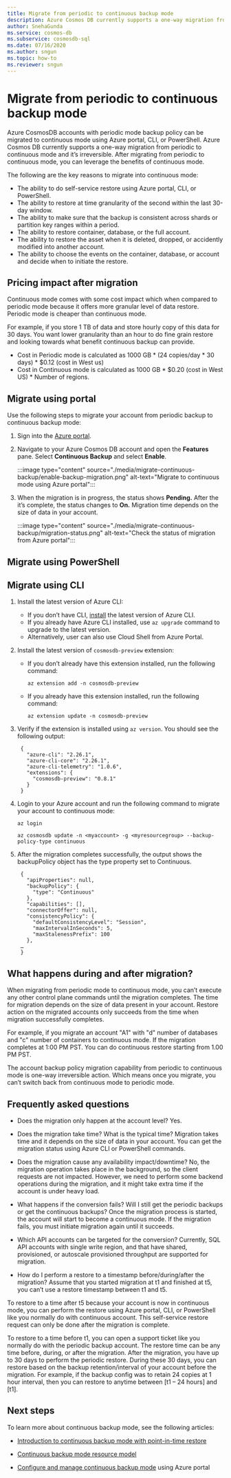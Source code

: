 ```yaml
---
title: Migrate from periodic to continuous backup mode
description: Azure Cosmos DB currently supports a one-way migration from periodic to continuous mode and it’s irreversible. After migrating from periodic to continuous mode, you can leverage the benefits of continuous mode.
author: SnehaGunda
ms.service: cosmos-db
ms.subservice: cosmosdb-sql
ms.date: 07/16/2020
ms.author: sngun
ms.topic: how-to
ms.reviewer: sngun
---
```


# Migrate from periodic to continuous backup mode

Azure CosmosDB accounts with periodic mode backup policy can be migrated to continuous mode using Azure portal, CLI, or PowerShell. Azure Cosmos DB currently supports a one-way migration from periodic to continuous mode and it’s irreversible. After migrating from periodic to continuous mode, you can leverage the benefits of continuous mode.

The following are the key reasons to migrate into continuous mode:

* The ability to do self-service restore using Azure portal, CLI, or PowerShell.
* The ability to restore at time granularity of the second within the last 30-day window.
* The ability to make sure that the backup is consistent across shards or partition key ranges within a period.
* The ability to restore container, database, or the full account.
* The ability to restore the asset when it is deleted, dropped, or accidently modified into another account.
* The ability to choose the events on the container, database, or account and decide when to initiate the restore.

## Pricing impact after migration

Continuous mode comes with some cost impact which when compared to periodic mode because it offers more granular level of data restore. Periodic mode is cheaper than continuous mode.

For example, if you store 1 TB of data and store hourly copy of this data for 30 days. You want lower granularity than an hour to do fine grain restore and looking towards what benefit continuous backup can provide.

* Cost in Periodic mode is calculated as 1000 GB * (24 copies/day * 30 days) * $0.12 (cost in West us)
* Cost in Continuous mode is calculated as 1000 GB * $0.20 (cost in West US) * Number of regions.

## Migrate using portal

Use the following steps to migrate your account from periodic backup to continuous backup mode:

1. Sign into the [Azure portal](https://portal.azure.com/).

1. Navigate to your Azure Cosmos DB account and open the **Features** pane. Select **Continuous Backup** and select **Enable**.

   :::image type="content" source="./media/migrate-continuous-backup/enable-backup-migration.png" alt-text="Migrate to continuous mode using Azure portal":::

1. When the migration is in progress, the status shows **Pending.** After the it’s complete, the status changes to **On.** Migration time depends on the size of data in your account.

   :::image type="content" source="./media/migrate-continuous-backup/migration-status.png" alt-text="Check the status of migration from Azure portal":::

## Migrate using PowerShell

## Migrate using CLI

1. Install the latest version of Azure CLI:

   * If you don’t have CLI, [install](/cli/azure/) the latest version of Azure CLI.
   * If you already have Azure CLI installed, use `az upgrade` command to upgrade to the latest version.
   * Alternatively, user can also use Cloud Shell from Azure Portal.

1. Install the latest version of `cosmosdb-preview` extension:

   * If you don’t already have this extension installed, run the following command:

     ```azurecli-interactive
     az extension add -n cosmosdb-preview
     ```

   * If you already have this extension installed, run the following command:

     ```azurecli-interactive
     az extension update -n cosmosdb-preview
     ```

1. Verify if the extension is installed using `az version`.  You should see the following output:

   ```console
    {
      "azure-cli": "2.26.1",
      "azure-cli-core": "2.26.1",
      "azure-cli-telemetry": "1.0.6",
      "extensions": {
        "cosmosdb-preview": "0.8.1"
      }
    }
   ```

1. Login to your Azure account and run the following command to migrate your account to continuous mode:

   ```azurecli-interactive
   az login

   az cosmosdb update -n <myaccount> -g <myresourcegroup> --backup-policy-type continuous
   ```

1. After the migration completes successfully, the output shows the backupPolicy object has the type property set to Continuous.

   ```console
    {
      "apiProperties": null,
      "backupPolicy": {
        "type": "Continuous"
      },
      "capabilities": [],
      "connectorOffer": null,
      "consistencyPolicy": {
        "defaultConsistencyLevel": "Session",
        "maxIntervalInSeconds": 5,
        "maxStalenessPrefix": 100
      },
    …
    }
   ```

## What happens during and after migration?

When migrating from periodic mode to continuous mode, you can’t execute any other control plane commands until the migration completes. The time for migration depends on the size of data present in your account. Restore action on the migrated accounts only succeeds from the time when migration successfully completes.

For example, if you migrate an account "A1" with "d" number of databases and "c" number of containers to continuous mode. If the migration completes at 1:00 PM PST. You can do continuous restore starting from 1.00 PM PST.

The account backup policy migration capability from periodic to continuous mode is one-way irreversible action. Which means once you migrate, you can’t switch back from continuous mode to periodic mode.

## Frequently asked questions

* Does the migration only happen at the account level?
Yes.

* Does the migration take time? What is the typical time?
Migration takes time and it depends on the size of data in your account. You can get the migration status using Azure CLI or PowerShell commands.

* Does the migration cause any availability impact/downtime?
No, the migration operation takes place in the background, so the client requests are not impacted. However, we need to perform some backend operations during the migration, and it might take extra time if the account is under heavy load.

* What happens if the conversion fails? Will I still get the periodic backups or get the continuous backups?
Once the migration process is started, the account will start to become a continuous mode.  If the migration fails, you must initiate migration again until it succeeds.

* Which API accounts can be targeted for the conversion?
Currently, SQL API accounts with single write region, and that have shared, provisioned, or autoscale provisioned throughput are supported for migration.

* How do I perform a restore to a timestamp before/during/after the migration?
Assume that you started migration at t1 and finished at t5, you can’t use a restore timestamp between t1 and t5.

To restore to a time after t5 because your account is now in continuous mode, you can perform the restore using Azure portal, CLI, or PowerShell like you normally do with continuous account. This self-service restore request can only be done after the migration is complete.

To restore to a time before t1, you can open a support ticket like you normally do with the periodic backup account. The restore time can be any time before, during, or after the migration.  After the migration, you have up to 30 days to perform the periodic restore.  During these 30 days, you can restore based on the backup retention/interval of your account before the migration.  For example, if the backup config was to retain 24 copies at 1 hour interval, then you can restore to anytime between [t1 – 24 hours] and [t1].

## Next steps

To learn more about continuous backup mode, see the following articles:

* [Introduction to continuous backup mode with point-in-time restore](continuous-backup-restore-introduction.md)

* [Continuous backup mode resource model](continuous-backup-restore-resource-model.md)

* [Configure and manage continuous backup mode](continuous-backup-restore-portal.md) using Azure portal